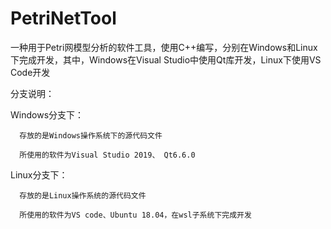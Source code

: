 # PetriNetTool
一种用于Petri网模型分析的软件工具，使用C++编写，分别在Windows和Linux下完成开发，其中，Windows在Visual Studio中使用Qt库开发，Linux下使用VS Code开发

分支说明：

Windows分支下：

      存放的是Windows操作系统下的源代码文件
      
      所使用的软件为Visual Studio 2019、 Qt6.6.0
      
Linux分支下：

      存放的是Linux操作系统的源代码文件
      
      所使用的软件为VS code、Ubuntu 18.04，在wsl子系统下完成开发
